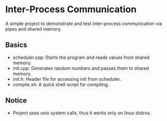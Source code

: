 # Inter-Process Communication

A simple project to demonstrate and test inter-process communication via pipes and shared memory.

## Basics

- scheduler.cpp: Starts the program and reads values from shared memory.
- init.cpp: Generates random numbers and passes them to shared memory.
- init.h: Header file for accessing init from scheduler.
- compile.sh: A quick shell script for compiling.

## Notice
- Project uses unix system calls, thus it works only on linux distros.

